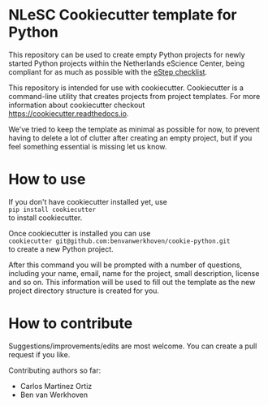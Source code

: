 NLeSC Cookiecutter template for Python
======================================

This repository can be used to create empty Python projects for newly
started Python projects within the Netherlands eScience Center, being
compliant for as much as possible with the [eStep
checklist](https://nlesc.gitbooks.io/guide/content/software/software_overview.html).

This repository is intended for use with cookiecutter. Cookiecutter is a
command-line utility that creates projects from project templates. For
more information about cookiecutter checkout
<https://cookiecutter.readthedocs.io>.

We've tried to keep the template as minimal as possible for now, to
prevent having to delete a lot of clutter after creating an empty
project, but if you feel something essential is missing let us know.


How to use
==========
If you don't have cookiecutter installed yet, use  
    `pip install cookiecutter`  
to install cookiecutter.

Once cookiecutter is installed you can use  
    `cookiecutter git@github.com:benvanwerkhoven/cookie-python.git`  
to create a new Python project.

After this command you will be prompted with a number of questions,
including your name, email, name for the project, small description,
license and so on. This information will be used to fill out the
template as the new project directory structure is created for you.


How to contribute
=================
Suggestions/improvements/edits are most welcome. You can create a pull
request if you like.

Contributing authors so far:
 * Carlos Martinez Ortiz
 * Ben van Werkhoven


